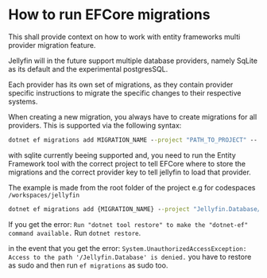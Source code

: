 # How to run EFCore migrations

This shall provide context on how to work with entity frameworks multi provider migration feature.

Jellyfin will in the future support multiple database providers, namely SqLite as its default and the experimental postgresSQL.

Each provider has its own set of migrations, as they contain provider specific instructions to migrate the specific changes to their respective systems.

When creating a new migration, you always have to create migrations for all providers. This is supported via the following syntax:

```cmd
dotnet ef migrations add MIGRATION_NAME --project "PATH_TO_PROJECT" -- --provider PROVIDER_KEY
```

with sqlite currently beeing supported and, you need to run the Entity Framework tool with the correct project to tell EFCore where to store the migrations and the correct provider key to tell jellyfin to load that provider.

The example is made from the root folder of the project e.g for codespaces `/workspaces/jellyfin`

```cmd
dotnet ef migrations add {MIGRATION_NAME} --project "Jellyfin.Database/Jellyfin.Database.Providers.SqLite" -- --migration-provider Jellyfin-SQLite
```

If you get the error: `Run "dotnet tool restore" to make the "dotnet-ef" command available.` Run `dotnet restore`.

in the event that you get the error: `System.UnauthorizedAccessException: Access to the path '/Jellyfin.Database' is denied.` you have to restore as sudo and then run `ef migrations` as sudo too.
